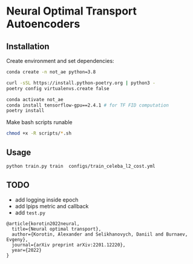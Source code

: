 # Neural Optimal Transport Autoencoders

## Installation

Create environment and set dependencies:
```zsh
conda create -n not_ae python=3.8
```

```zsh
curl -sSL https://install.python-poetry.org | python3 -
poetry config virtualenvs.create false

conda activate not_ae
conda install tensorflow-gpu==2.4.1 # for TF FID computation
poetry install
```
Make bash scripts runable 

```zsh
chmod +x -R scripts/*.sh
```


## Usage

```zsh
python train.py train  configs/train_celeba_l2_cost.yml
```

## TODO

* add logging inside epoch
* add lpips metric and callback
* add ```test.py```


```
@article{korotin2022neural,
  title={Neural optimal transport},
  author={Korotin, Alexander and Selikhanovych, Daniil and Burnaev, Evgeny},
  journal={arXiv preprint arXiv:2201.12220},
  year={2022}
}
```